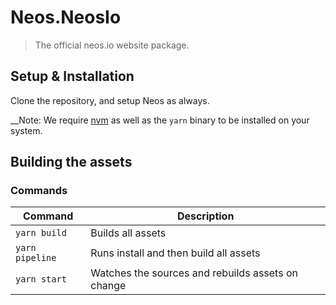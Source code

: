 # Neos.NeosIo

> The official neos.io website package.

## Setup & Installation

Clone the repository, and setup Neos as always.

__Note: We require [nvm](https://github.com/creationix/nvm#install-script) as well as the `yarn` binary to be installed on your system.

## Building the assets

### Commands

| Command         | Description                    |
| --------------- | ------------------------------ |
| `yarn build` | Builds all assets |
| `yarn pipeline` | Runs install and then build all assets |
| `yarn start` | Watches the sources and rebuilds assets on change |

